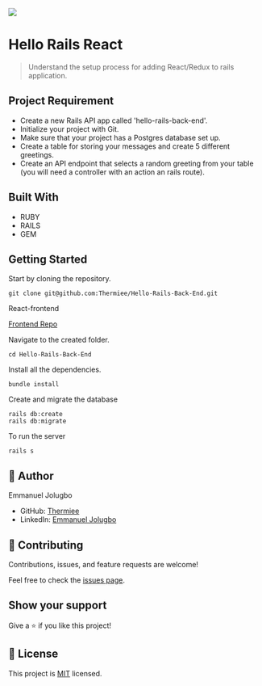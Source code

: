 ![](https://img.shields.io/badge/Microverse-blueviolet)

# Hello Rails React

> Understand the setup process for adding React/Redux to rails application.

## Project Requirement

 - Create a new Rails API app called 'hello-rails-back-end'.
 - Initialize your project with Git.
 - Make sure that your project has a Postgres database set up. 
 - Create a table for storing your messages and create 5 different greetings. 
 - Create an API endpoint that selects a random greeting from your table (you will need a controller with an action an rails route).

## Built With

- RUBY
- RAILS
- GEM

## Getting Started

Start by cloning the repository.

```
git clone git@github.com:Thermiee/Hello-Rails-Back-End.git
```

React-frontend 

[Frontend Repo](https://github.com/Thermiee/hello-react-front-end)


Navigate to the created folder.

```
cd Hello-Rails-Back-End
```

Install all the dependencies.

```
bundle install
```

Create and migrate the database

```
rails db:create
rails db:migrate
```

To run the server

```
rails s
```

## 👤 Author 
Emmanuel Jolugbo
- GitHub: [Thermiee](https://github.com/Thermiee)
- LinkedIn: [Emmanuel Jolugbo](https://www.linkedin.com/in/emmanuel-jolugbo/)



## 🤝 Contributing

Contributions, issues, and feature requests are welcome!

Feel free to check the [issues page](../../issues/).

## Show your support

Give a ⭐️ if you like this project!

## 📝 License

This project is [MIT](./MIT.md) licensed.